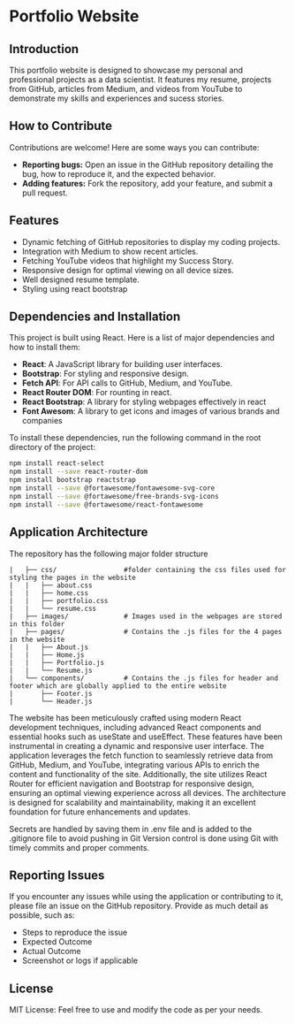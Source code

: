 # Portfolio Website

## Introduction
This portfolio website is designed to showcase my personal and professional projects as a data scientist. It features my resume, projects from GitHub, articles from Medium, and videos from YouTube to demonstrate my skills and experiences and sucess stories.

## How to Contribute
Contributions are welcome! Here are some ways you can contribute:
- **Reporting bugs:** Open an issue in the GitHub repository detailing the bug, how to reproduce it, and the expected behavior.
- **Adding features:** Fork the repository, add your feature, and submit a pull request.

## Features
- Dynamic fetching of GitHub repositories to display my coding projects.
- Integration with Medium to show recent articles.
- Fetching YouTube videos that highlight my Success Story.
- Responsive design for optimal viewing on all device sizes.
- Well designed resume template. 
- Styling using react bootstrap

## Dependencies and Installation
This project is built using React. Here is a list of major dependencies and how to install them:

- **React**: A JavaScript library for building user interfaces.
- **Bootstrap**: For styling and responsive design.
- **Fetch API**: For API calls to GitHub, Medium, and YouTube.
- **React Router DOM**: For rounting in react.
- **React Bootstrap**: A library for styling webpages effectively in react
- **Font Awesom**: A library to get icons and images of various brands and companies

To install these dependencies, run the following command in the root directory of the project:
```bash
npm install react-select
npm install --save react-router-dom
npm install bootstrap reactstrap
npm install --save @fortawesome/fontawesome-svg-core
npm install --save @fortawesome/free-brands-svg-icons
npm install --save @fortawesome/react-fontawesome
```
## Application Architecture
The repository has the following major folder structure
```
|   ├── css/                 #folder containing the css files used for styling the pages in the website
|   |   ├── about.css       
|   |   ├── home.css        
|   |   ├── portfolio.css   
|   |   └── resume.css     
|   ├── images/              # Images used in the webpages are stored in this folder
|   ├── pages/               # Contains the .js files for the 4 pages in the website
|   |   ├── About.js
|   |   ├── Home.js
|   |   ├── Portfolio.js
|   |   └── Resume.js
|   └── components/          # Contains the .js files for header and footer which are globally applied to the entire website
|       ├── Footer.js
|       └── Header.js
```
The website has been meticulously crafted using modern React development techniques, including advanced React components and essential hooks such as useState and useEffect. These features have been instrumental in creating a dynamic and responsive user interface. The application leverages the fetch function to seamlessly retrieve data from GitHub, Medium, and YouTube, integrating various APIs to enrich the content and functionality of the site. Additionally, the site utilizes React Router for efficient navigation and Bootstrap for responsive design, ensuring an optimal viewing experience across all devices. The architecture is designed for scalability and maintainability, making it an excellent foundation for future enhancements and updates. 

Secrets are handled by saving them in .env file and is added to the .gitignore file to avoid pushing in Git 
Version control is done using Git with timely commits and proper comments. 

## Reporting Issues
If you encounter any issues while using the application or contributing to it, please file an issue on the GitHub repository. Provide as much detail as possible, such as:
- Steps to reproduce the issue
- Expected Outcome
- Actual Outcome
- Screenshot or logs if applicable

## License 
MIT License: Feel free to use and modify the code as per your needs. 

